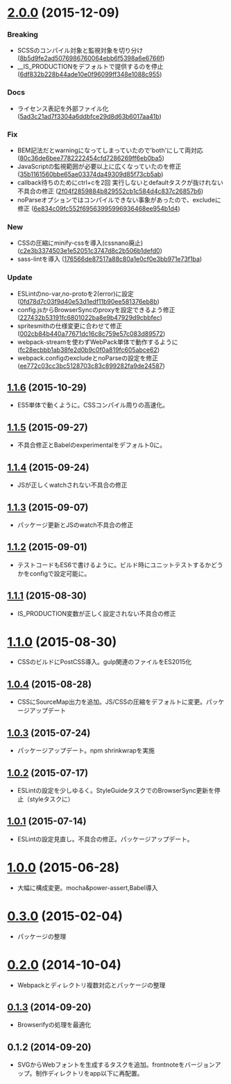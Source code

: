 <a name="2.0.0"></a>
# [2.0.0](https://github.com/frontainer/frontplate/compare/1.1.6...v2.0.0) (2015-12-09)


### Breaking

* SCSSのコンパイル対象と監視対象を切り分け ([8b5d9fe2ad5076986760064ebb6f5398a6e6766f](https://github.com/frontainer/frontplate/commit/8b5d9fe2ad5076986760064ebb6f5398a6e6766f))
* __IS_PRODUCTIONをデフォルトで提供するのを停止 ([6df832b228b44ade10e0f96099ff348e1088c955](https://github.com/frontainer/frontplate/commit/6df832b228b44ade10e0f96099ff348e1088c955))

### Docs

* ライセンス表記を外部ファイル化 ([5ad3c21ad7f3304a6ddbfce29d8d63b6017aa41b](https://github.com/frontainer/frontplate/commit/5ad3c21ad7f3304a6ddbfce29d8d63b6017aa41b))

### Fix

* BEM記法だとwarningになってしまっていたので'both'にして両対応 ([80c36de6bee7782222454cfd7286269ff6eb0ba5](https://github.com/frontainer/frontplate/commit/80c36de6bee7782222454cfd7286269ff6eb0ba5))
* JavaScriptの監視範囲が必要以上に広くなっていたのを修正 ([35b1161560bbe65ae03374da49309d85f73cb5ab](https://github.com/frontainer/frontplate/commit/35b1161560bbe65ae03374da49309d85f73cb5ab))
* callback待ちのためにctrl+cを2回 実行しないとdefaultタスクが抜けれない不具合の修正 ([2f04f2859884b829552cb1c584d4c837c26857b6](https://github.com/frontainer/frontplate/commit/2f04f2859884b829552cb1c584d4c837c26857b6))
* noParseオプションではコンパイルできない事象があったので、excludeに修正 ([6e834c09fc552f69563995996936468ee954b1d4](https://github.com/frontainer/frontplate/commit/6e834c09fc552f69563995996936468ee954b1d4))

### New

* CSSの圧縮にminify-cssを導入(cssnano廃止) ([c2e3b3374503e1e52051c3747d8c2b506b1defd0](https://github.com/frontainer/frontplate/commit/c2e3b3374503e1e52051c3747d8c2b506b1defd0))
* sass-lintを導入 ([176566de87517a88c80a1e0cf0e3bb971e73f1ba](https://github.com/frontainer/frontplate/commit/176566de87517a88c80a1e0cf0e3bb971e73f1ba))

### Update

* ESLintのno-var,no-protoを2(error)に設定 ([0fd78d7c03f9d40e53d1edf11b90ee581376eb8b](https://github.com/frontainer/frontplate/commit/0fd78d7c03f9d40e53d1edf11b90ee581376eb8b))
* config.jsからBrowserSyncのproxyを設定できるよう修正 ([227432b53191fc6801022ba8e9b47929d9cbbfec](https://github.com/frontainer/frontplate/commit/227432b53191fc6801022ba8e9b47929d9cbbfec))
* spritesmithの仕様変更に合わせて修正 ([002cb84b440a77671dc16c8c759e57c083d89572](https://github.com/frontainer/frontplate/commit/002cb84b440a77671dc16c8c759e57c083d89572))
* webpack-streamを使わずWebPack単体で動作するように ([fc28ecbbb1ab38fe2d0b9c0f0a819fc605abce62](https://github.com/frontainer/frontplate/commit/fc28ecbbb1ab38fe2d0b9c0f0a819fc605abce62))
* webpack.configのexcludeとnoParseの設定を修正 ([ee772c03cc3bc5128703c83c899282fa9de24587](https://github.com/frontainer/frontplate/commit/ee772c03cc3bc5128703c83c899282fa9de24587))




<a name="1.1.6"></a>
## [1.1.6](https://github.com/frontainer/frontplate/compare/1.1.5...1.1.6) (2015-10-29)

* ES5単体で動くように。CSSコンパイル周りの高速化。


<a name="1.1.5"></a>
## [1.1.5](https://github.com/frontainer/frontplate/compare/1.1.4...1.1.5) (2015-09-27)

* 不具合修正とBabelのexperimentalをデフォルト0に。


<a name="1.1.4"></a>
## [1.1.4](https://github.com/frontainer/frontplate/compare/1.1.3...1.1.4) (2015-09-24)

* JSが正しくwatchされない不具合の修正


<a name="1.1.3"></a>
## [1.1.3](https://github.com/frontainer/frontplate/compare/1.1.2...1.1.3) (2015-09-07)

* パッケージ更新とJSのwatch不具合の修正


<a name="1.1.2"></a>
## [1.1.2](https://github.com/frontainer/frontplate/compare/1.1.1...1.1.2) (2015-09-01)

* テストコードもES6で書けるように。ビルド時にユニットテストするかどうかをconfigで設定可能に。


<a name="1.1.1"></a>
## [1.1.1](https://github.com/frontainer/frontplate/compare/1.1.0...1.1.1) (2015-08-30)

* IS_PRODUCTION変数が正しく設定されない不具合の修正


<a name="1.1.0"></a>
# [1.1.0](https://github.com/frontainer/frontplate/compare/1.0.4...1.1.0) (2015-08-30)

* CSSのビルドにPostCSS導入。gulp関連のファイルをES2015化


<a name="1.0.4"></a>
## [1.0.4](https://github.com/frontainer/frontplate/compare/1.0.3...1.0.4) (2015-08-28)

* CSSにSourceMap出力を追加。JS/CSSの圧縮をデフォルトに変更。パッケージアップデート


<a name="1.0.3"></a>
## [1.0.3](https://github.com/frontainer/frontplate/compare/1.0.2...1.0.3) (2015-07-24)

* パッケージアップデート。npm shrinkwrapを実施


<a name="1.0.2"></a>
## [1.0.2](https://github.com/frontainer/frontplate/compare/1.0.1...1.0.2) (2015-07-17)

* ESLintの設定を少しゆるく。StyleGuideタスクでのBrowserSync更新を停止（styleタスクに）


<a name="1.0.1"></a>
## [1.0.1](https://github.com/frontainer/frontplate/compare/1.0.0...1.0.1) (2015-07-14)

* ESLintの設定見直し。不具合の修正。パッケージアップデート。


<a name="1.0.0"></a>
# [1.0.0](https://github.com/frontainer/frontplate/compare/0.3.0...1.0.0) (2015-06-28)

* 大幅に構成変更。mocha&power-assert,Babel導入


<a name="0.3.0"></a>
# [0.3.0](https://github.com/frontainer/frontplate/compare/0.2.0...0.3.0) (2015-02-04)

* パッケージの整理


<a name="0.2.0"></a>
# [0.2.0](https://github.com/frontainer/frontplate/compare/0.1.3...0.2.0) (2014-10-04)

* Webpackとディレクトリ複数対応とパッケージの整理


<a name="0.1.3"></a>
## [0.1.3](https://github.com/frontainer/frontplate/compare/0.1.2...0.1.3) (2014-09-20)

* Browserifyの処理を最適化


<a name="0.1.2"></a>
## 0.1.2 (2014-09-20)

* SVGからWebフォントを生成するタスクを追加。frontnoteをバージョンアップ。制作ディレクトリをapp以下に再配置。
